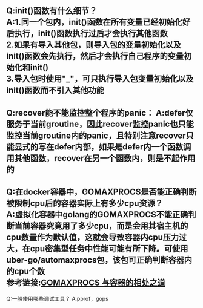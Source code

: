 Q:init()函数有什么细节？   
A:1.同一个包内，init()函数在所有变量已经初始化好后执行，init()函数执行过后才会执行其他函数   
     2.如果有导入其他包，则导入包的变量初始化以及init()函数会先执行，然后才会执行自己程序的变量初始化和init()   
     3.导入包时使用"_"，可只执行导入包变量初始化以及init()函数而不引入其他功能
---
Q:recover能不能监控整个程序的panic：
A:defer仅服务于当前groutine，因此recover监控panic也只能监控当前groutine内的panic，且特别注意recover只能显式的写在defer内部，如果是defer内一个函数调用其他函数，recover在另一个函数内，则是不起作用的   
---
Q:在docker容器中，GOMAXPROCS是否能正确判断被限制cpu后的容器实际上有多少cpu资源？   
A:虚拟化容器中golang的GOMAXPROCS不能正确判断当前容器究竟用了多少cpu，而是会用其宿主机的cpu数量作为默认值，这就会导致容器内cpu压力过大，在cpu密集型任务中性能可能有所下降。可使用 uber-go/automaxprocs包，该包可正确判断容器内的cpu个数   
  参考链接:[GOMAXPROCS 与容器的相处之道](http://gaocegege.com/Blog/maxprocs-cpu)  
---
Q:一般使用哪些调试工具？
A:pprof，gops